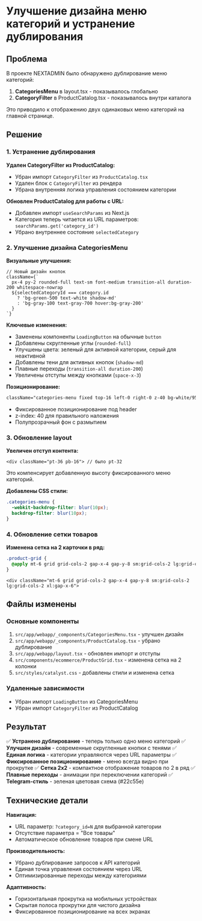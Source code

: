 # Улучшение дизайна меню категорий и устранение дублирования

## Проблема

В проекте NEXTADMIN было обнаружено дублирование меню категорий:

1. **CategoriesMenu** в layout.tsx - показывалось глобально
2. **CategoryFilter** в ProductCatalog.tsx - показывалось внутри каталога

Это приводило к отображению двух одинаковых меню категорий на главной странице.

## Решение

### 1. Устранение дублирования

**Удален CategoryFilter из ProductCatalog:**
- Убран импорт `CategoryFilter` из `ProductCatalog.tsx`
- Удален блок с `CategoryFilter` из рендера
- Убрана внутренняя логика управления состоянием категории

**Обновлен ProductCatalog для работы с URL:**
- Добавлен импорт `useSearchParams` из Next.js
- Категория теперь читается из URL параметров: `searchParams.get('category_id')`
- Убрано внутреннее состояние `selectedCategory`

### 2. Улучшение дизайна CategoriesMenu

**Визуальные улучшения:**
```tsx
// Новый дизайн кнопок
className={`
  px-4 py-2 rounded-full text-sm font-medium transition-all duration-200 whitespace-nowrap
  ${selectedCategoryId === category.id 
    ? 'bg-green-500 text-white shadow-md' 
    : 'bg-gray-100 text-gray-700 hover:bg-gray-200'
  }
`}
```

**Ключевые изменения:**
- Заменены компоненты `LoadingButton` на обычные `button`
- Добавлены скругленные углы (`rounded-full`)
- Улучшены цвета: зеленый для активной категории, серый для неактивной
- Добавлены тени для активных кнопок (`shadow-md`)
- Плавные переходы (`transition-all duration-200`)
- Увеличены отступы между кнопками (`space-x-3`)

**Позиционирование:**
```css
className="categories-menu fixed top-16 left-0 right-0 z-40 bg-white/95 backdrop-blur-md border-b border-gray-100"
```

- Фиксированное позиционирование под header
- z-index: 40 для правильного наложения
- Полупрозрачный фон с размытием

### 3. Обновление layout

**Увеличен отступ контента:**
```tsx
<div className="pt-36 pb-16"> // было pt-32
```

Это компенсирует добавленную высоту фиксированного меню категорий.

**Добавлены CSS стили:**
```css
.categories-menu {
  -webkit-backdrop-filter: blur(10px);
  backdrop-filter: blur(10px);
}
```

### 4. Обновление сетки товаров

**Изменена сетка на 2 карточки в ряд:**
```css
.product-grid {
  @apply mt-6 grid grid-cols-2 gap-x-4 gap-y-8 sm:grid-cols-2 lg:grid-cols-2 xl:gap-x-6;
}
```

```tsx
<div className="mt-6 grid grid-cols-2 gap-x-4 gap-y-8 sm:grid-cols-2 lg:grid-cols-2 xl:gap-x-6">
```

## Файлы изменены

### Основные компоненты
1. `src/app/webapp/_components/CategoriesMenu.tsx` - улучшен дизайн
2. `src/app/webapp/_components/ProductCatalog.tsx` - убрано дублирование
3. `src/app/webapp/layout.tsx` - обновлен импорт и отступы
4. `src/components/ecommerce/ProductGrid.tsx` - изменена сетка на 2 колонки
5. `src/styles/catalyst.css` - добавлены стили и изменена сетка

### Удаленные зависимости
- Убран импорт `LoadingButton` из CategoriesMenu
- Убран импорт `CategoryFilter` из ProductCatalog

## Результат

✅ **Устранено дублирование** - теперь только одно меню категорий
✅ **Улучшен дизайн** - современные скругленные кнопки с тенями
✅ **Единая логика** - категории управляются через URL параметры
✅ **Фиксированное позиционирование** - меню всегда видно при прокрутке
✅ **Сетка 2x2** - компактное отображение товаров по 2 в ряд
✅ **Плавные переходы** - анимации при переключении категорий
✅ **Telegram-стиль** - зеленая цветовая схема (#22c55e)

## Технические детали

**Навигация:**
- URL параметр: `?category_id=N` для выбранной категории
- Отсутствие параметра = "Все товары"
- Автоматическое обновление товаров при смене URL

**Производительность:**
- Убрано дублирование запросов к API категорий
- Единая точка управления состоянием через URL
- Оптимизированные переходы между категориями

**Адаптивность:**
- Горизонтальная прокрутка на мобильных устройствах
- Скрытая полоса прокрутки для чистого дизайна
- Фиксированное позиционирование на всех экранах 